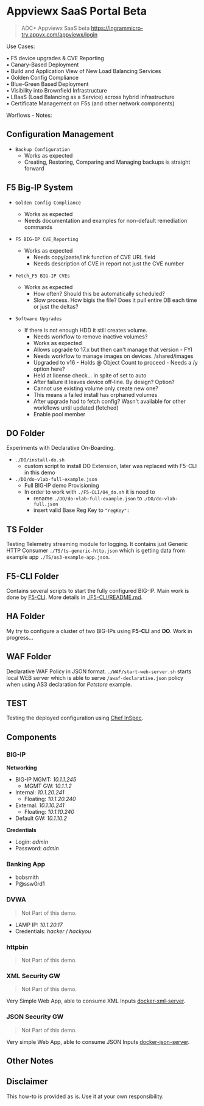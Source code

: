 # Appviewx SaaS Portal Beta

> ADC+ Appviewx SaaS beta
> https://ingrammicro-try.appvx.com/appviewx/login



Use Cases:

• F5 device upgrades & CVE Reporting  
• Canary-Based Deployment  
• Build and Application View of New Load Balancing Services  
• Golden Config Compliance  
• Blue-Green Based Deployment  
• Visibility into Brownfield Infrastructure  
• LBaaS (Load Balancing as a Service) across hybrid infrastructure  
• Certificate Management on F5s (and other network components)  

  
Worflows - Notes:  
  
## Configuration Management  

* `Backup Configuration`
  * Works as expected  
  * Creating, Restoring, Comparing and Managing backups is straight forward  

## F5 Big-IP System  
  
* `Golden Config Compliance`  
  * Works as expected
  * Needs documentation and examples for non-default remediation commands

* `F5 BIG-IP CVE_Reporting`
  * Works as expected
	* Needs copy/paste/link function of CVE URL field
	* Needs description of CVE in report not just the CVE number

* `Fetch_F5 BIG-IP CVEs`
  * Works as expected
	* How often? Should this be automatically scheduled?
	*	Slow process. How bigis the file? Does it pull entire DB each time or just the deltas?

* `Software Upgrades`
  * If there is not enough HDD it still creates volume.
	* Needs workflow to remove inactive volumes?
	* Works as expected
	* Allows upgrade to 17.x but then can't manage that version - FYI
	* Needs workflow to manage images on devices. /shared/images
	* Upgraded to v16 - Holds @ Object Count to proceed - Needs a /y option here?
	* Held at license check… in spite of set to auto
	* After failure it leaves device off-line. By design? Option?
	* Cannot use existing volume only create new one?
	* This means a failed install has orphaned volumes
	* After upgrade had to fetch config? Wasn't available for other workflows until updated (fetched)
	* Enable pool member

  










## DO Folder

Experiments with Declarative On-Boarding.
* `./DO/install-do.sh`
  * custom script to install DO Extension, later was replaced with F5-CLI in this demo
* `./DO/do-vlab-full-example.json`
  * Full BIG-IP demo Provisioning
  * In order to work with `./F5-CLI/04_do.sh` it is need to
    * rename `./DO/do-vlab-full-example.json` to .`/DO/do-vlab-full.json`
    * insert valid Base Reg Key to `"regKey":` 

## TS Folder
Testing Telemetry streaming module for logging. It contains just Generic HTTP Consumer `./TS/ts-generic-http.json` which is getting data from example app `./TS/as3-example-app.json`.

## F5-CLI Folder

Contains several scripts to start the fully configured BIG-IP. Main work is done by [F5-CLI](https://github.com/f5devcentral/f5-cli). More details in [./F5-CLI/README.md](https://github.com/erkac/f5-demo-lab/blob/master/F5-CLI/README.md).

## HA Folder

My try to configure a cluster of two BIG-IPs using **F5-CLI** and **DO**. Work in progress...

## WAF Folder

Declarative WAF Policy in JSON format. `./WAF/start-web-server.sh` starts local WEB server which is able to serve `/awaf-declarative.json` policy when using AS3 declaration for *Petstore* example.

## TEST

Testing the deployed configuration using [Chef InSpec](https://docs.chef.io/inspec/).

## Components

### BIG-IP

**Networking**

* BIG-IP MGMT: *10.1.1.245*
  * MGMT GW: *10.1.1.2*
* Internal: *10.1.20.241*
    * Floating: *10.1.20.240*
* External: *10.1.10.241*
    * Floating: *10.1.10.240*
* Default GW: *10.1.10.2*

**Credentials**

* Login: *admin*
* Password: *admin*

### Banking App
 
* bobsmith
* P@ssw0rd1

### DVWA

> Not Part of this demo.

* LAMP IP: *10.1.20.17*
* Credentials: *hacker* / *hackyou*

### httpbin

> Not Part of this demo.

### XML Security GW

> Not Part of this demo.

Very Simple Web App, able to consume XML Inputs [docker-xml-server](https://github.com/erkac/docker-xml-server).

### JSON Security GW

> Not Part of this demo.

Very simple Web App, able to consume JSON Inputs [docker-json-server](https://github.com/erkac/docker-json-server).

## Other Notes


## Disclaimer
This how-to is provided as is. Use it at your own responsibility.